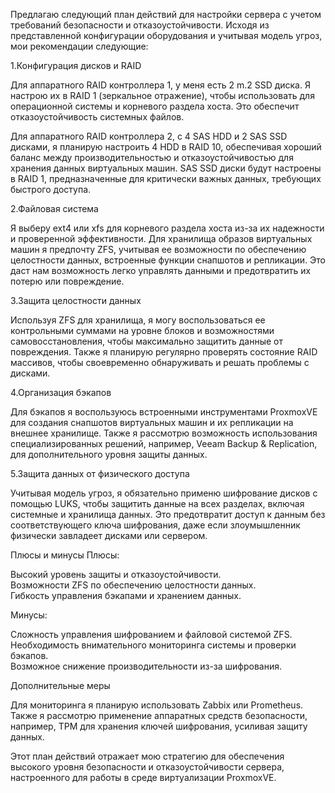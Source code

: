 Предлагаю следующий план действий для настройки сервера с учетом требований безопасности и отказоустойчивости. Исходя из представленной конфигурации оборудования и учитывая модель угроз, мои рекомендации следующие:

1.Конфигурация дисков и RAID

Для аппаратного RAID контроллера 1, у меня есть 2 m.2 SSD диска. Я настрою их в RAID 1 (зеркальное отражение), чтобы использовать для операционной системы и корневого раздела хоста. Это обеспечит отказоустойчивость системных файлов.

Для аппаратного RAID контроллера 2, с 4 SAS HDD и 2 SAS SSD дисками, я планирую настроить 4 HDD в RAID 10, обеспечивая хороший баланс между производительностью и отказоустойчивостью для хранения данных виртуальных машин. SAS SSD диски будут настроены в RAID 1, предназначенные для критически важных данных, требующих быстрого доступа.

2.Файловая система

Я выберу ext4 или xfs для корневого раздела хоста из-за их надежности и проверенной эффективности. Для хранилища образов виртуальных машин я предпочту ZFS, учитывая ее возможности по обеспечению целостности данных, встроенные функции снапшотов и репликации. Это даст нам возможность легко управлять данными и предотвратить их потерю или повреждение.

3.Защита целостности данных

Используя ZFS для хранилища, я могу воспользоваться ее контрольными суммами на уровне блоков и возможностями самовосстановления, чтобы максимально защитить данные от повреждения. Также я планирую регулярно проверять состояние RAID массивов, чтобы своевременно обнаруживать и решать проблемы с дисками.

4.Организация бэкапов

Для бэкапов я воспользуюсь встроенными инструментами ProxmoxVE для создания снапшотов виртуальных машин и их репликации на внешнее хранилище. Также я рассмотрю возможность использования специализированных решений, например, Veeam Backup & Replication, для дополнительного уровня защиты данных.

5.Защита данных от физического доступа

Учитывая модель угроз, я обязательно применю шифрование дисков с помощью LUKS, чтобы защитить данные на всех разделах, включая системные и хранилища данных. Это предотвратит доступ к данным без соответствующего ключа шифрования, даже если злоумышленник физически завладеет дисками или сервером.

Плюсы и минусы
Плюсы:

Высокий уровень защиты и отказоустойчивости.  
Возможности ZFS по обеспечению целостности данных.  
Гибкость управления бэкапами и хранением данных.  

Минусы:

Сложность управления шифрованием и файловой системой ZFS.  
Необходимость внимательного мониторинга системы и проверки бэкапов.  
Возможное снижение производительности из-за шифрования.  

Дополнительные меры

Для мониторинга я планирую использовать Zabbix или Prometheus. Также я рассмотрю применение аппаратных средств безопасности, например, TPM для хранения ключей шифрования, усиливая защиту данных.

Этот план действий отражает мою стратегию для обеспечения высокого уровня безопасности и отказоустойчивости сервера, настроенного для работы в среде виртуализации ProxmoxVE.
